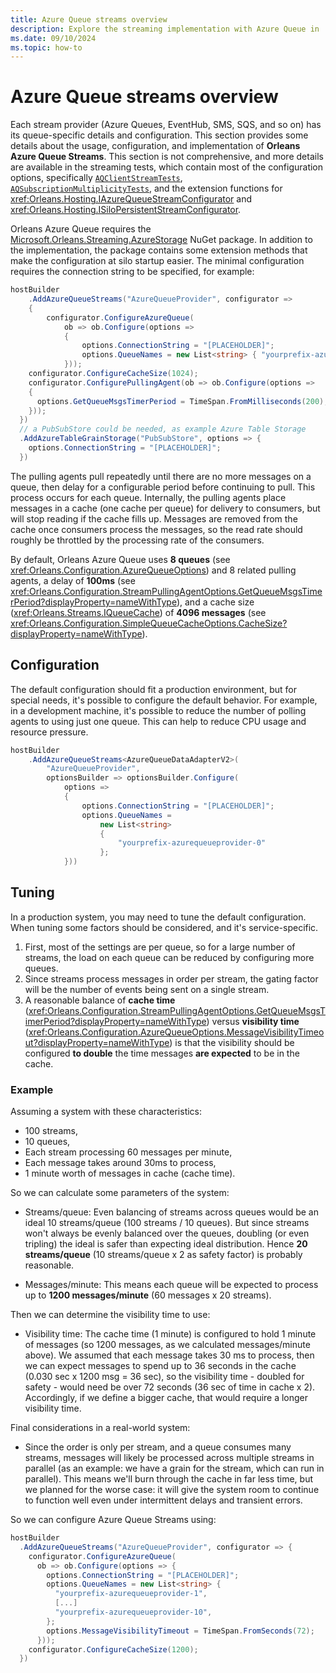 ```yaml
---
title: Azure Queue streams overview
description: Explore the streaming implementation with Azure Queue in .NET Orleans.
ms.date: 09/10/2024
ms.topic: how-to
---
```


# Azure Queue streams overview

Each stream provider (Azure Queues, EventHub, SMS, SQS, and so on) has its queue-specific details and configuration. This section provides some details about the usage, configuration, and implementation of **Orleans Azure Queue Streams**. This section is not comprehensive, and more details are available in the streaming tests, which contain most of the configuration options, specifically [`AQClientStreamTests`](https://github.com/dotnet/orleans/tree/main/test/Extensions/TesterAzureUtils/Streaming/AQClientStreamTests.cs), [`AQSubscriptionMultiplicityTests`](https://github.com/dotnet/orleans/tree/main/test/Extensions/TesterAzureUtils/Streaming/AQSubscriptionMultiplicityTests.cs), and the extension functions for <xref:Orleans.Hosting.IAzureQueueStreamConfigurator> and <xref:Orleans.Hosting.ISiloPersistentStreamConfigurator>.

Orleans Azure Queue requires the [Microsoft.Orleans.Streaming.AzureStorage](https://www.nuget.org/packages/Microsoft.Orleans.Streaming.AzureStorage) NuGet package. In addition to the implementation, the package contains some extension methods that make the configuration at silo startup easier. The minimal configuration requires the connection string to be specified, for example:

```csharp
hostBuilder
    .AddAzureQueueStreams("AzureQueueProvider", configurator =>
    {
        configurator.ConfigureAzureQueue(
            ob => ob.Configure(options =>
            {
                options.ConnectionString = "[PLACEHOLDER]";
                options.QueueNames = new List<string> { "yourprefix-azurequeueprovider-0" };
            }));
    configurator.ConfigureCacheSize(1024);
    configurator.ConfigurePullingAgent(ob => ob.Configure(options =>
    {
      options.GetQueueMsgsTimerPeriod = TimeSpan.FromMilliseconds(200);
    }));
  })
  // a PubSubStore could be needed, as example Azure Table Storage
  .AddAzureTableGrainStorage("PubSubStore", options => {
    options.ConnectionString = "[PLACEHOLDER]";
  })
```

The pulling agents pull repeatedly until there are no more messages on a queue, then delay for a configurable period before continuing to pull. This process occurs for each queue. Internally, the pulling agents place messages in a cache (one cache per queue) for delivery to consumers, but will stop reading if the cache fills up. Messages are removed from the cache once consumers process the messages, so the read rate should roughly be throttled by the processing rate of the consumers.

By default, Orleans Azure Queue uses **8 queues** (see <xref:Orleans.Configuration.AzureQueueOptions>) and 8 related pulling agents, a delay of **100ms** (see <xref:Orleans.Configuration.StreamPullingAgentOptions.GetQueueMsgsTimerPeriod?displayProperty=nameWithType>), and a cache size (<xref:Orleans.Streams.IQueueCache>) of **4096 messages** (see <xref:Orleans.Configuration.SimpleQueueCacheOptions.CacheSize?displayProperty=nameWithType>).

## Configuration

The default configuration should fit a production environment, but for special needs, it's possible to configure the default behavior. For example, in a development machine, it's possible to reduce the number of polling agents to using just one queue. This can help to reduce CPU usage and resource pressure.

```csharp
hostBuilder
    .AddAzureQueueStreams<AzureQueueDataAdapterV2>(
        "AzureQueueProvider",
        optionsBuilder => optionsBuilder.Configure(
            options =>
            {
                options.ConnectionString = "[PLACEHOLDER]";
                options.QueueNames =
                    new List<string>
                    {
                        "yourprefix-azurequeueprovider-0"
                    };
            }))
```

## Tuning

In a production system, you may need to tune the default configuration. When tuning some factors should be considered, and it's service-specific.

1. First, most of the settings are per queue, so for a large number of streams, the load on each queue can be reduced by configuring more queues.
1. Since streams process messages in order per stream, the gating factor will be the number of events being sent on a single stream.
1. A reasonable balance of **cache time** (<xref:Orleans.Configuration.StreamPullingAgentOptions.GetQueueMsgsTimerPeriod?displayProperty=nameWithType>) versus **visibility time** (<xref:Orleans.Configuration.AzureQueueOptions.MessageVisibilityTimeout?displayProperty=nameWithType>) is that the visibility should be configured **to double** the time messages **are expected** to be in the cache.

### Example

Assuming a system with these characteristics:

* 100 streams,
* 10 queues,
* Each stream processing 60 messages per minute,
* Each message takes around 30ms to process,
* 1 minute worth of messages in cache (cache time).

So we can calculate some parameters of the system:

* Streams/queue: Even balancing of streams across queues would be an ideal 10 streams/queue (100 streams / 10 queues).
But since streams won't always be evenly balanced over the queues, doubling (or even tripling) the ideal is safer than expecting ideal distribution.
Hence **20 streams/queue** (10 streams/queue x 2 as safety factor) is probably reasonable.

* Messages/minute: This means each queue will be expected to process up to **1200 messages/minute** (60 messages x 20 streams).

Then we can determine the visibility time to use:

* Visibility time: The cache time (1 minute) is configured to hold 1 minute of messages (so 1200 messages, as we calculated messages/minute above).
We assumed that each message takes 30 ms to process, then we can expect messages to spend up to 36 seconds in the cache (0.030 sec x 1200 msg = 36 sec), so the visibility time - doubled for safety - would need be over 72 seconds (36 sec of time in cache x 2).
Accordingly, if we define a bigger cache, that would require a longer visibility time.

Final considerations in a real-world system:

* Since the order is only per stream, and a queue consumes many streams, messages will likely be processed across multiple streams in parallel (as an example: we have a grain for the stream, which can run in parallel). This means we'll burn through the cache in far less time, but we planned for the worse case: it will give the system room to continue to function well even under intermittent delays and transient errors.

So we can configure Azure Queue Streams using:

```csharp
hostBuilder
  .AddAzureQueueStreams("AzureQueueProvider", configurator => {
    configurator.ConfigureAzureQueue(
      ob => ob.Configure(options => {
        options.ConnectionString = "[PLACEHOLDER]";
        options.QueueNames = new List<string> {
          "yourprefix-azurequeueprovider-1",
          [...]
          "yourprefix-azurequeueprovider-10",
        };
        options.MessageVisibilityTimeout = TimeSpan.FromSeconds(72);
      }));
    configurator.ConfigureCacheSize(1200);
  })
```
